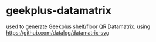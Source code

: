 # geekplus-datamatrix
used to generate Geekplus shelf/floor QR Datamatrix. 
using https://github.com/datalog/datamatrix-svg 
